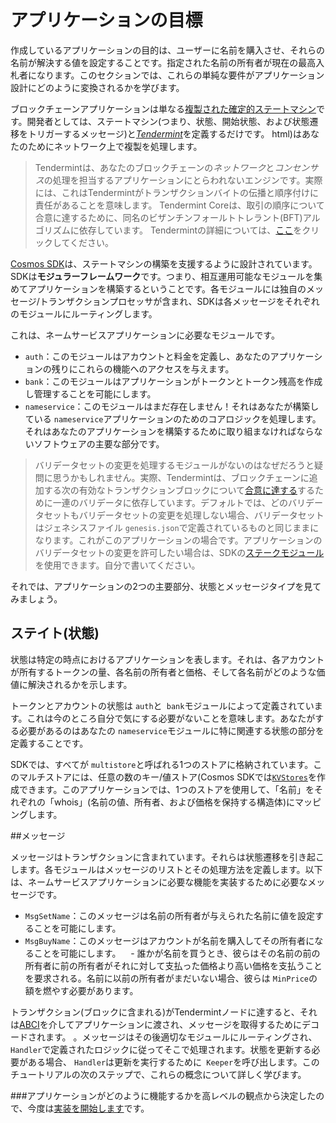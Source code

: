 # アプリケーションの目標

作成しているアプリケーションの目的は、ユーザーに名前を購入させ、それらの名前が解決する値を設定することです。指定された名前の所有者が現在の最高入札者になります。このセクションでは、これらの単純な要件がアプリケーション設計にどのように変換されるかを学びます。

ブロックチェーンアプリケーションは単なる[複製された確定的ステートマシン](https://en.wikipedia.org/wiki/State_machine_replication)です。開発者としては、ステートマシン(つまり、状態、開始状態、および状態遷移をトリガーするメッセージ)と[*Tendermint*](https://tendermint.com/docs/introduction/introduction)を定義するだけです。 html)はあなたのためにネットワーク上で複製を処理します。

> Tendermintは、あなたのブロックチェーンの*ネットワーク*と*コンセンサス*の処理を担当するアプリケーションにとらわれないエンジンです。実際には、これはTendermintがトランザクションバイトの伝播と順序付けに責任があることを意味します。 Tendermint Coreは、取引の順序について合意に達するために、同名のビザンチンフォールトトレラント(BFT)アルゴリズムに依存しています。 Tendermintの詳細については、[ここ](https://tendermint.com/docs/introduction/introduction.html)をクリックしてください。

[Cosmos SDK](https://github.com/cosmos/cosmos-sdk/)は、ステートマシンの構築を支援するように設計されています。 SDKは**モジュラーフレームワーク**です。つまり、相互運用可能なモジュールを集めてアプリケーションを構築するということです。各モジュールには独自のメッセージ/トランザクションプロセッサが含まれ、SDKは各メッセージをそれぞれのモジュールにルーティングします。

これは、ネームサービスアプリケーションに必要なモジュールです。
 -  `auth`：このモジュールはアカウントと料金を定義し、あなたのアプリケーションの残りにこれらの機能へのアクセスを与えます。
 -  `bank`：このモジュールはアプリケーションがトークンとトークン残高を作成し管理することを可能にします。
 -  `nameservice`：このモジュールはまだ存在しません！それはあなたが構築している `nameservice`アプリケーションのためのコアロジックを処理します。それはあなたのアプリケーションを構築するために取り組まなければならないソフトウェアの主要な部分です。

>バリデータセットの変更を処理するモジュールがないのはなぜだろうと疑問に思うかもしれません。実際、Tendermintは、ブロックチェーンに追加する次の有効なトランザクションブロックについて[合意に達する](https://tendermint.com/docs/introduction/introduction.html#consensus-overview)するために一連のバリデータに依存しています。デフォルトでは、どのバリデータセットもバリデータセットの変更を処理しない場合、バリデータセットはジェネシスファイル `genesis.json`で定義されているものと同じままになります。これがこのアプリケーションの場合です。アプリケーションのバリデータセットの変更を許可したい場合は、SDKの[ステークモジュール](https://github.com/cosmos/cosmos-sdk/tree/master/x/staking)を使用できます。自分で書いてください。

それでは、アプリケーションの2つの主要部分、状態とメッセージタイプを見てみましょう。

## ステイト(状態)

状態は特定の時点におけるアプリケーションを表します。それは、各アカウントが所有するトークンの量、各名前の所有者と価格、そして各名前がどのような価値に解決されるかを示します。

トークンとアカウントの状態は `auth`と` bank`モジュールによって定義されています。これは今のところ自分で気にする必要がないことを意味します。あなたがする必要があるのはあなたの `nameservice`モジュールに特に関連する状態の部分を定義することです。

SDKでは、すべてが `multistore`と呼ばれる1つのストアに格納されています。このマルチストアには、任意の数のキー/値ストア(Cosmos SDKでは[`KVStores`](https://godoc.org/github.com/cosmos/cosmos-sdk/types#KVStoreと呼ばれる)を作成できます。このアプリケーションでは、1つのストアを使用して、「名前」をそれぞれの「whois」(名前の値、所有者、および価格を保持する構造体)にマッピングします。

##メッセージ

メッセージはトランザクションに含まれています。それらは状態遷移を引き起こします。各モジュールはメッセージのリストとその処理方法を定義します。以下は、ネームサービスアプリケーションに必要な機能を実装するために必要なメッセージです。

 -  `MsgSetName`：このメッセージは名前の所有者が与えられた名前に値を設定することを可能にします。
 -  `MsgBuyName`：このメッセージはアカウントが名前を購入してその所有者になることを可能にします。
   - 誰かが名前を買うとき、彼らはその名前の前の所有者に前の所有者がそれに対して支払った価格より高い価格を支払うことを要求される。名前に以前の所有者がまだいない場合、彼らは `MinPrice`の額を燃やす必要があります。

トランザクション(ブロックに含まれる)がTendermintノードに達すると、それは[ABCI](https://github.com/tendermint/tendermint/tree/master/abci)を介してアプリケーションに渡され、メッセージを取得するためにデコードされます。 。メッセージはその後適切なモジュールにルーティングされ、 `Handler`で定義されたロジックに従ってそこで処理されます。状態を更新する必要がある場合、 `Handler`は更新を実行するために` Keeper`を呼び出します。このチュートリアルの次のステップで、これらの概念について詳しく学びます。

###アプリケーションがどのように機能するかを高レベルの観点から決定したので、今度は[実装を開始します](app-init.md)です。